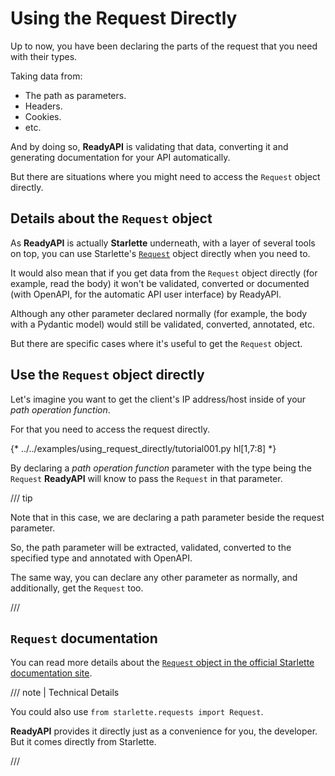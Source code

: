 # Using the Request Directly

Up to now, you have been declaring the parts of the request that you need with their types.

Taking data from:

* The path as parameters.
* Headers.
* Cookies.
* etc.

And by doing so, **ReadyAPI** is validating that data, converting it and generating documentation for your API automatically.

But there are situations where you might need to access the `Request` object directly.

## Details about the `Request` object

As **ReadyAPI** is actually **Starlette** underneath, with a layer of several tools on top, you can use Starlette's <a href="https://www.starlette.io/requests/" class="external-link" target="_blank">`Request`</a> object directly when you need to.

It would also mean that if you get data from the `Request` object directly (for example, read the body) it won't be validated, converted or documented (with OpenAPI, for the automatic API user interface) by ReadyAPI.

Although any other parameter declared normally (for example, the body with a Pydantic model) would still be validated, converted, annotated, etc.

But there are specific cases where it's useful to get the `Request` object.

## Use the `Request` object directly

Let's imagine you want to get the client's IP address/host inside of your *path operation function*.

For that you need to access the request directly.

{* ../../examples/using_request_directly/tutorial001.py hl[1,7:8] *}

By declaring a *path operation function* parameter with the type being the `Request` **ReadyAPI** will know to pass the `Request` in that parameter.

/// tip

Note that in this case, we are declaring a path parameter beside the request parameter.

So, the path parameter will be extracted, validated, converted to the specified type and annotated with OpenAPI.

The same way, you can declare any other parameter as normally, and additionally, get the `Request` too.

///

## `Request` documentation

You can read more details about the <a href="https://www.starlette.io/requests/" class="external-link" target="_blank">`Request` object in the official Starlette documentation site</a>.

/// note | Technical Details

You could also use `from starlette.requests import Request`.

**ReadyAPI** provides it directly just as a convenience for you, the developer. But it comes directly from Starlette.

///
